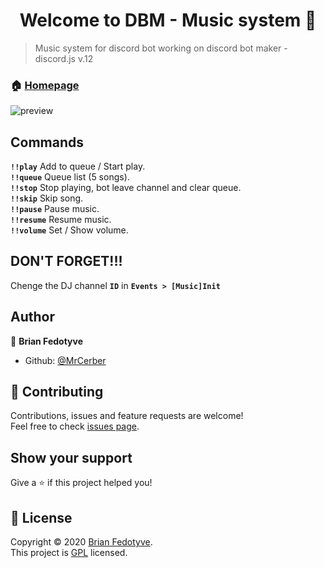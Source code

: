 <h1 align="center">Welcome to DBM - Music system 👋</h1>

> Music system for discord bot working on discord bot maker - discord.js v.12

### 🏠 [Homepage](https://github.com/MrCerber/DBM-Full-Music-system)

![preview](https://i.imgur.com/BdoI3DE.png)

## Commands

**`!!play`** Add to queue / Start play.<br />
**`!!queue`** Queue list (5 songs).<br />
**`!!stop`** Stop playing, bot leave channel and clear queue.<br />
**`!!skip`** Skip song.<br />
**`!!pause`** Pause music.<br />
**`!!resume`** Resume music.<br />
**`!!volume`** Set / Show volume.

## DON'T FORGET!!!

Chenge the DJ channel **`ID`** in **`Events > [Music]Init`**

## Author

👤 **Brian Fedotyve**

* Github: [@MrCerber](https://github.com/MrCerber)

## 🤝 Contributing

Contributions, issues and feature requests are welcome!<br />Feel free to check [issues page](https://github.com/MrCerber/DBM-Full-Music-system/issues). 

## Show your support

Give a ⭐️ if this project helped you!

## 📝 License

Copyright © 2020 [Brian Fedotyve](https://github.com/MrCerber).<br />
This project is [GPL](https://github.com/MrCerber/DBM-Full-Music-system/blob/main/LICENSE) licensed.
